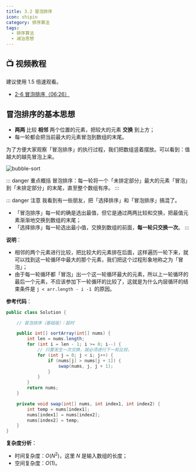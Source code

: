 ```yaml
---
title: 3.2 冒泡排序
icon: shipin
category: 排序算法
tags:
  - 排序算法  
  - 减治思想
---
```


## :tv: **视频教程**

建议使用 1.5 倍速观看。

+ [2-6 冒泡排序（06:26）](https://www.bilibili.com/video/BV1y44y1q7MJ?p=6)

## 冒泡排序的基本思想

+ **两两** 比较 **相邻** 两个位置的元素，把较大的元素 **交换** 到上方；
+ 每一轮都会把当前最大的元素冒泡到数组的末尾。

为了方便大家观察「冒泡排序」的执行过程，我们把数组竖着摆放。可以看到：值越大的越先冒泡上来。

![bubble-sort](https://tva1.sinaimg.cn/large/008i3skNgy1gwza47cpyyg30u00gw7o8.gif)

::: danger 重点概括
冒泡排序：每一轮将一个「未排定部分」最大的元素「冒泡」到「未排定部分」的末尾，直至整个数组有序。
::: 

::: danger 注意
我看到有一些朋友，把「选择排序」和「冒泡排序」搞混了。
+ 「冒泡排序」每一轮的确是选出最值，但它是通过两两比较和交换，把最值元素渐渐地交换到数组的末尾；
+ 「选择排序」每一轮选出最小值，交换到数组的前面，**每一轮只交换一次**。
::: 

**说明**：

- 相邻的两个元素进行比较，把比较大的元素排在后面，这样遍历一轮下来，就可以找到这一轮循环中最大的那个元素，我们把这个过程形象地称之为「冒泡」；
- 由于每一轮循环都「冒泡」出一个这一轮循环最大的元素，所以上一轮循环的最后一个元素，不应该参加下一轮循环的比较了，这就是为什么内层循环的结束条件是 `j < arr.length - i -1`  的原因。

**参考代码**：

```java
public class Solution {

    // 冒泡排序（基础版）：超时

    public int[] sortArray(int[] nums) {
        int len = nums.length;
        for (int i = len - 1; i >= 0; i--) {
            // 只要发生一次交换，就必须进行下一轮比较，
            for (int j = 0; j < i; j++) {
                if (nums[j] > nums[j + 1]) {
                    swap(nums, j, j + 1);
                }
            }
        }
        return nums;
    }

    private void swap(int[] nums, int index1, int index2) {
        int temp = nums[index1];
        nums[index1] = nums[index2];
        nums[index2] = temp;
    }
}
```


**复杂度分析**：

- 时间复杂度：$O(N^2)$，这里 $N$ 是输入数组的长度；
- 空间复杂度：$O(1)$。